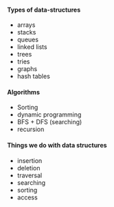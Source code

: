 #### Types of data-structures
- arrays
- stacks
- queues
- linked lists
- trees
- tries
- graphs
- hash tables


#### Algorithms
- Sorting
- dynamic programming
- BFS + DFS (searching)
- recursion

#### Things we do with data structures
- insertion
- deletion
- traversal
- searching
- sorting
- access